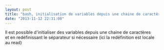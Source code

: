 ```yaml
---
layout: post
title: "bash, initialisation de variables depuis une chaine de caractères"
date: "2013-11-12 22:31:00"
---
```

Il est possible d'initialiser des variables depuis une chaine de caractères<br />et en redéfinissant le séparateur si nécessaire (ici la redéfinition est locale au read)<br /><br /><script src="http://pastebin.com/embed_js.php?i=Uh17vUau"></script>
